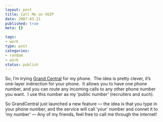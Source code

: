 ```yaml
--- 
layout: post
title: Call Me on VOIP
date: 2007-03-21
published: true
meta: {}

tags: 
- work
type: post
categories: 
- random
- work
status: publish
---
```



So, I’m trying [Grand Central](http://www.grandcentral.com/) for my phone.  The idea is pretty clever, it’s one-layer indirection for your phone.  It allows you to have one phone number, and you can route any incoming calls to any other phone number you want.  I use this number as my ‘public number’ (recruiters and such).



So GrandCentral just launched a new feature — the idea is that you type in your phone number, and the service will call ‘your’ number and connet it to ‘my number’ — Any of my friends, feel free to call me through the internet!



 





